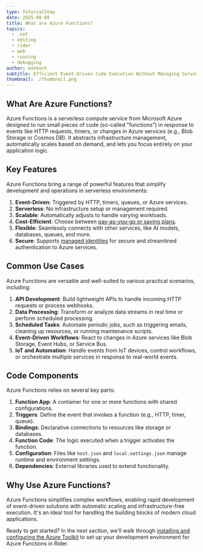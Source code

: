 ```yaml
---
type: TutorialStep
date: 2025-08-08
title: What are Azure Functions?
topics:
  - .net
  - editing
  - rider
  - web
  - running
  - debugging
author: matkoch
subtitle: Efficient Event-Driven Code Execution Without Managing Servers.
thumbnail: ./thumbnail.png
---
```


## What Are Azure Functions?

Azure Functions is a serverless compute service from Microsoft Azure designed to run small pieces of code (so-called "functions") in response to events like HTTP requests, timers, or changes in Azure services (e.g., Blob Storage or Cosmos DB). It abstracts infrastructure management, automatically scales based on demand, and lets you focus entirely on your application logic.

## Key Features

Azure Functions bring a range of powerful features that simplify development and operations in serverless environments:

1. **Event-Driven**: Triggered by HTTP, timers, queues, or Azure services.
2. **Serverless**: No infrastructure setup or management required.
3. **Scalable**: Automatically adjusts to handle varying workloads.
4. **Cost-Efficient**: Choose between [pay-as-you-go or saving plans](https://azure.microsoft.com/en-us/pricing/details/functions/?cdn=disable).
5. **Flexible**: Seamlessly connects with other services, like AI models, databases, queues, and more.
6. **Secure**: Supports [managed identities](https://learn.microsoft.com/en-us/entra/identity/managed-identities-azure-resources/overview) for secure and streamlined authentication to Azure services.

## Common Use Cases

Azure Functions are versatile and well-suited to various practical scenarios, including:

1. **API Development**: Build lightweight APIs to handle incoming HTTP requests or process webhooks.
2. **Data Processing**: Transform or analyze data streams in real time or perform scheduled processing.
3. **Scheduled Tasks**: Automate periodic jobs, such as triggering emails, cleaning up resources, or running maintenance scripts.
4. **Event-Driven Workflows**: React to changes in Azure services like Blob Storage, Event Hubs, or Service Bus.
5. **IoT and Automation**: Handle events from IoT devices, control workflows, or orchestrate multiple services in response to real-world events.

## Code Components

Azure Functions relies on several key parts:

1. **Function App**: A container for one or more functions with shared configurations.
2. **Triggers**: Define the event that invokes a function (e.g., HTTP, timer, queue).
3. **Bindings**: Declarative connections to resources like storage or databases.
4. **Function Code**: The logic executed when a trigger activates the function.
5. **Configuration**: Files like `host.json` and `local.settings.json` manage runtime and environment settings.
6. **Dependencies**: External libraries used to extend functionality.

## Why Use Azure Functions?

Azure Functions simplifies complex workflows, enabling rapid development of event-driven solutions with automatic scaling and infrastructure-free execution. It's an ideal tool for handling the building blocks of modern cloud applications.

Ready to get started? In the next section, we'll walk through [installing and configuring the Azure Toolkit](../installing-and-configuring-azure-toolkit/) to set up your development environment for Azure Functions in Rider.
